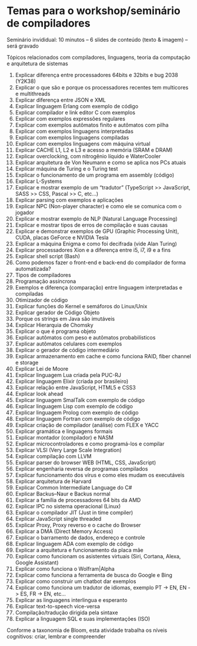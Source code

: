 # Temas para o workshop/seminário de compiladores

Seminário invididual: 10 minutos – 6 slides de conteúdo (texto & imagem) – será gravado

Tópicos relacionados com compiladores, linguagens, teoria da computação e arquitetura de sistemas

1. Explicar diferença entre processadores 64bits e 32bits e bug 2038 (Y2K38)
2. Explicar o que são e porque os processadores recentes tem multicores e multithreads
3. Explicar diferença entre JSON e XML
4. Explicar linguagem Erlang com exemplo de código
5. Explicar compilador e link editor C com exemplos
6. Explicar com exemplos expressões regulares
7. Explicar com exemplos autômatos finito e autômatos com pilha
8. Explicar com exemplos linguagens interpretadas
9. Explicar com exemplos linguagens compiladas
10. Explicar com exemplos linguagens com máquina virtual
11. Explicar CACHE L1, L2 e L3 e acesso a memória (SRAM e DRAM)
12. Explicar overclocking, com nitrogênio líquido e WaterCooler
13. Explicar arquitetura de Von Neumann e como se aplica nos PCs atuais
14. Explicar máquina de Turing e o Turing test
15. Explicar o funcionamento de um programa em assembly (código)
16. Explicar L-Systems
17. Explicar e mostrar exemplo de um “tradutor” (TypeScript >> JavaScript, SASS >> CSS, Pascal >> C, etc...)
18. Explicar parsing com exemplos e aplicações
19. Explicar NPC (Non-player character) e como ele se comunica com o jogador
20. Explicar e mostrar exemplo de NLP (Natural Language Processing)
21. Explicar e mostrar tipos de erros de compilação e suas causas
22. Explicar e demonstrar exemplos de GPU (Graphic Processing Unit), CUDA, placas GeForce e NVIDIA Tesla
23. Explicar a máquina Enigma e como foi decifrada (vide Alan Turing)
24. Explicar processadores Xion e a diferença entre i5, i7, i9 e a fins
25. Explicar shell script (Bash)
26. Como podemos fazer o front-end e back-end do compilador de forma automatizada?
27. Tipos de compiladores
28. Programação assíncrona
29. Exemplos e diferença (comparação) entre linguagem interpretadas e compiladas
30. Otimizador de código
31. Explicar funções do Kernel e semáforos do Linux/Unix
32. Explicar gerador de Código Objeto
33. Porque os strings em Java são imutáveis
34. Explicar Hierarquia de Chomsky
35. Explicar o que é programa objeto
36. Explicar autômatos com peso e autômatos probabilísticos
37. Explicar autômatos celulares com exemplos
38. Explicar o gerador de código intermediário
39. Explicar armazenamento em cache e como funciona RAID, fiber channel e storage
40. Explicar Lei de Moore
41. Explicar linguagem Lua criada pela PUC-RJ
42. Explicar linguagem Elixir (criada por brasileiro)
43. Explicar relação entre JavaScript, HTML5 e CSS3
44. Explicar look ahead
45. Explicar linguagem SmalTalk com exemplo de código
46. Explicar linguagem Lisp com exemplo de código
47. Explicar linguagem Prolog com exemplo de código
48. Explicar linguagem Fortran com exemplo de código
49. Explicar criação de compilador (análise) com FLEX e YACC
50. Explicar gramática e linguagens formais
51. Explicar montador (compilador) e NASM
52. Explicar microcontroladores e como programá-los e compilar
53. Explicar VLSI (Very Large Scale Integration)
54. Explicar compilação com LLVM
55. Explicar parser do browser WEB (HTML, CSS, JavaScript)
56. Explicar engenharia reversa de programas compilados
57. Explicar funcionamento dos vírus e como eles mudam os executáveis
58. Explicar arquitetura de Harvard
59. Explicar Common Intermediate Language do C#
60. Explicar Backus–Naur e Backus normal
61. Explicar a família de processadores 64 bits da AMD
62. Explicar IPC no sistema operacional (Linux)
63. Explicar o compilador JIT (Just in time compiler)
64. Explicar JavaScript single threaded
65. Explicar Proxy, Proxy reverso e o cache do Browser
66. Explicar a DMA (Direct Memory Access)
67. Explicar o barramento de dados, endereço e controle
68. Explicar linguagem ADA com exemplo de código
69. Explicar a arquitetura e funcionamento da placa mãe
70. Explicar como funcionam os asistentes virtuais (Siri, Cortana, Alexa, Google Assistant)
71. Explicar como funciona o Wolfram|Alpha
72. Explicar como funciona a ferramenta de busca do Google e Bing
73. Explicar como construir um chatbot dar exemplos
74. Explicar como funciona um tradutor de idiomas, exemplo PT -> EN, EN -> ES, FR -> EN, etc...
75. Explicar as linguagens interlingua e esperanto
76. Explicar text-to-speech vice-versa
77. Compilação/tradução dirigida pela sintaxe
78. Explicar a linguagem SQL e suas implementações (ISO)


Conforme a taxonomia de Bloom, esta atividade trabalha os níveis cognitivos: criar, lembrar e compreender
